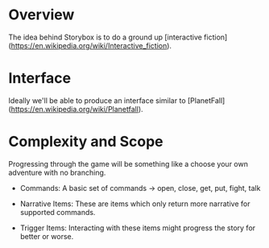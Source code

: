 # Overview
The idea behind Storybox is to do a ground up [interactive fiction] (https://en.wikipedia.org/wiki/Interactive_fiction).

# Interface
Ideally we'll be able to produce an interface similar to [PlanetFall] (https://en.wikipedia.org/wiki/Planetfall).

# Complexity and Scope
Progressing through the game will be something like a choose your own adventure with no branching.

* Commands: A basic set of commands -> open, close, get, put, fight, talk

* Narrative Items: These are items which only return more narrative for supported commands.

* Trigger Items: Interacting with these items might progress the story for better or worse.
